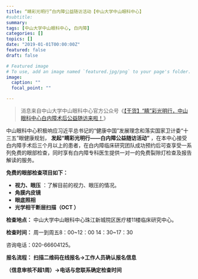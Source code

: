 ```yaml
---
title: “睛彩光明行”白内障公益随访活动【中山大学中山眼科中心】
#subtitle: 
summary: 
tags: [中山大学中山眼科中心, 白内障]
categories: []
topics: []
date: "2019-01-01T00:00:00Z"
featured: false
draft: false

# Featured image
# To use, add an image named `featured.jpg/png` to your page's folder. 
image:
  caption: ""
  focal_point: ""

---
```


> 消息来自中山大学中山眼科中心官方公众号《[【干货】“睛”彩光明行，中山眼科中心白内障术后公益随访来啦！](https://mp.weixin.qq.com/s/IVd2LXhSOecaqRSy2Hs0KQ)》

中山眼科中心积极响应习近平总书记的“健康中国”发展理念和落实国家卫计委“十三五”眼健康规划， **发起“睛彩光明行——白内障公益随访活动”** ，在本中心接受白内障手术后三个月以上的患者，在白内障临床研究团队成功预约后可查享受一系列免费的眼部检查，同时享有白内障专科医生提供一对一的免费裂隙灯检查及报告解读的服务。

**免费的眼部检查项目如下：**

*  **视力、眼压** ：了解目前的视力、眼压的情况。
* **角膜内皮镜**
* **眼底照相**
* **光学相干断层扫描（OCT ）**


**检查地点：** 中山大学中山眼科中心珠江新城院区医疗楼11楼临床研究中心。

**检查时间：** 周一到周五8：00~12：00 14：30~17：30

咨询电话：020-66604125。

**报名流程：** **扫描二维码在线报名→工作人员确认报名信息**

**（信息审核不超1周）→电话与您联系确定检查时间**



